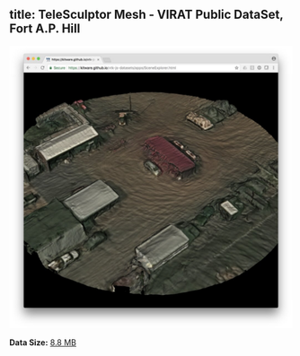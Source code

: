 title: TeleSculptor Mesh - VIRAT Public DataSet, Fort A.P. Hill
---

[![Visualization](./scene/telesculptor-aphill.jpg)](/vtk-js-datasets/apps/SceneExplorer.html?fileURL=/vtk-js-datasets/data/vtkjs/TeleSculptor-APHill.vtkjs)

__Data Size:__ [8.8 MB](/vtk-js-datasets/data/vtkjs/TeleSculptor-APHill.vtkjs)
